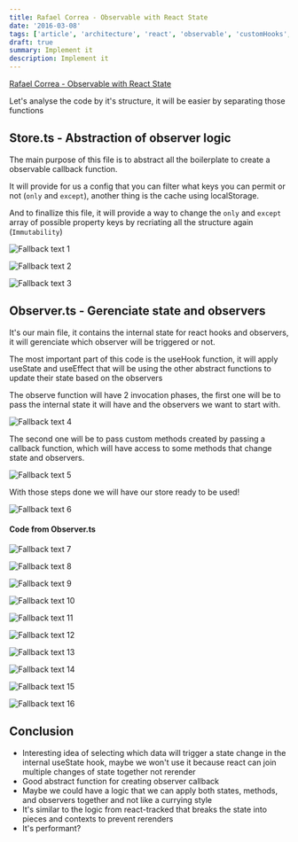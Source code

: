 ```yaml
---
title: Rafael Correa - Observable with React State
date: '2016-03-08'
tags: ['article', 'architecture', 'react', 'observable', 'customHooks', 'functionalProgramming', 'immutability', 'read', 'withResume']
draft: true
summary: Implement it
description: Implement it
---
```



[Rafael Correa - Observable with React State](https://twitter.com/darklight9811/status/1583511244266344448)

Let's analyse the code by it's structure, it will be easier  by separating those functions

## Store.ts - Abstraction of observer logic

The main purpose of this file is to abstract all the boilerplate to create a observable callback function.

It will provide for us a config that you can filter what keys you can permit or not (`only` and `except`), another thing is the cache using localStorage.

And to finallize this file, it will provide a way to change the `only` and `except` array of possible property keys by recriating all the structure again (`Immutability`)

![Fallback text 1](/static/assets/pasted-image-20221027204335.png)

![Fallback text 2](/static/assets/pasted-image-20221027204351.png)

![Fallback text 3](/static/assets/pasted-image-20221027204409.png)


## Observer.ts - Gerenciate state and observers

It's our main file, it contains the internal state for react hooks and observers, it will gerenciate which observer will be triggered or not.

The most important part of this code is the useHook function, it will apply useState and useEffect that will be using the other abstract functions to update their state based on the observers

The observe function will have 2 invocation phases, the first one will be to pass the internal state it will have and the observers we want to start with. 

![Fallback text 4](/static/assets/pasted-image-20221027205218.png)


The second one will be to pass custom methods created by passing a callback function, which will have access to some methods that change state and observers.

![Fallback text 5](/static/assets/pasted-image-20221027205236.png)


With those steps done we will have our store ready to be used!

![Fallback text 6](/static/assets/pasted-image-20221027205306.png)


#### Code from Observer.ts

![Fallback text 7](/static/assets/pasted-image-20221027205400.png)

![Fallback text 8](/static/assets/pasted-image-20221027205414.png)

![Fallback text 9](/static/assets/pasted-image-20221027205429.png)

![Fallback text 10](/static/assets/pasted-image-20221027205447.png)

![Fallback text 11](/static/assets/pasted-image-20221027205502.png)

![Fallback text 12](/static/assets/pasted-image-20221027205524.png)

![Fallback text 13](/static/assets/pasted-image-20221027205536.png)

![Fallback text 14](/static/assets/pasted-image-20221027205550.png)

![Fallback text 15](/static/assets/pasted-image-20221027205607.png)

![Fallback text 16](/static/assets/pasted-image-20221027205621.png)


## Conclusion

- Interesting idea of selecting which data will trigger a state change in the internal useState hook, maybe we won't use it because react can join multiple changes of state together not rerender
- Good abstract function for creating observer callback
- Maybe we could have a logic that we can apply both states, methods, and observers together and not like a currying style
- It's similar to the logic from react-tracked that breaks the state into pieces and contexts to prevent rerenders
- It's performant?


